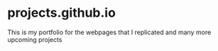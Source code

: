 # projects.github.io
This is my portfolio for the webpages that I replicated and many more upcoming projects
